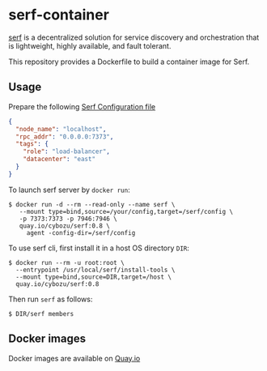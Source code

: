 serf-container
===============

[serf](https://www.serf.io) is a decentralized solution for service discovery and orchestration that is lightweight, highly available, and fault tolerant.

This repository provides a Dockerfile to build a container image for Serf.

Usage
-----

Prepare the following [Serf Configuration file](https://www.serf.io/docs/agent/options.html#configuration-files)

```json
{
  "node_name": "localhost",
  "rpc_addr": "0.0.0.0:7373",
  "tags": {
    "role": "load-balancer",
    "datacenter": "east"
  }
}
```

To launch serf server by `docker run`:

    $ docker run -d --rm --read-only --name serf \
       --mount type=bind,source=/your/config,target=/serf/config \
       -p 7373:7373 -p 7946:7946 \
       quay.io/cybozu/serf:0.8 \
         agent -config-dir=/serf/config

To use serf cli, first install it in a host OS directory `DIR`:

    $ docker run --rm -u root:root \
      --entrypoint /usr/local/serf/install-tools \
      --mount type=bind,source=DIR,target=/host \
      quay.io/cybozu/serf:0.8

Then run `serf` as follows:

    $ DIR/serf members
 
Docker images
-------------

Docker images are available on [Quay.io](https://quay.io/repository/cybozu/serf)
